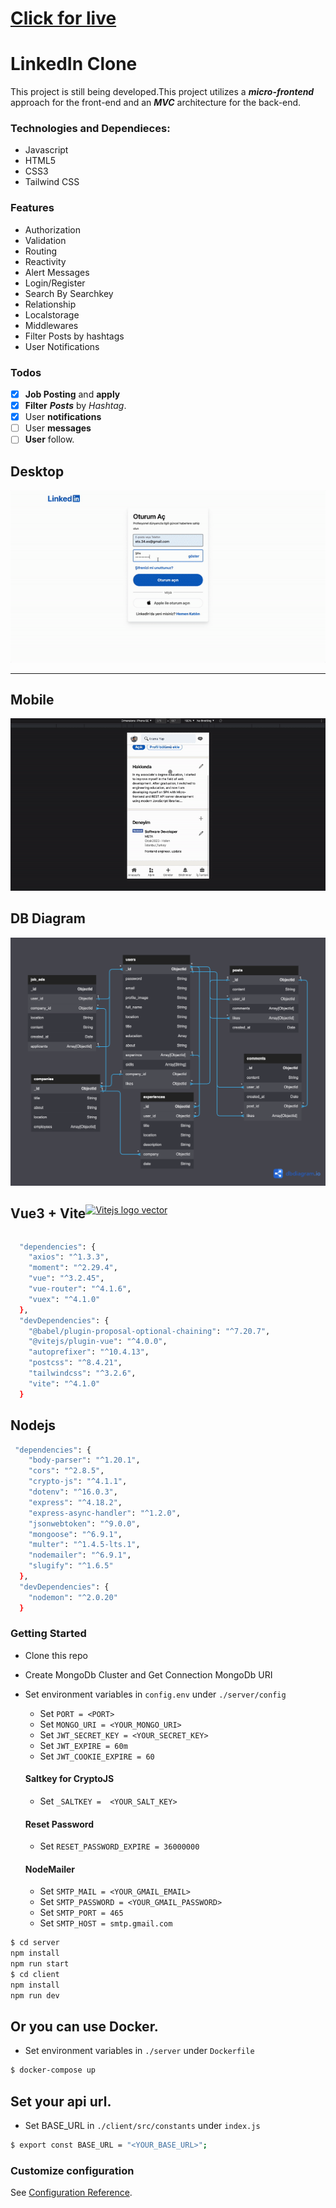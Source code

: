# [Click for live](https://linkedin-ets.netlify.app/#/)

# LinkedIn Clone

This project is still being developed.This project utilizes a ***micro-frontend*** approach for the front-end and an ***MVC*** architecture for the back-end.

### Technologies and Dependieces:

- Javascript
- HTML5
- CSS3
- Tailwind CSS

### Features

- Authorization
- Validation
- Routing
- Reactivity
- Alert Messages
- Login/Register
- Search By Searchkey
- Relationship
- Localstorage
- Middlewares
- Filter Posts by hashtags
- User Notifications
### Todos
- [x] **Job Posting** and **apply**
- [x] **Filter** ***Posts*** by *Hashtag*.
- [x] User **notifications**
- [ ] User **messages**
- [ ] **User** follow.

## Desktop
 <img src="./assets/web.gif" alt="Desktop view" />
 <hr/>

 ## Mobile
 <img src="./assets/mobile.gif" alt="Mobile view" />


## DB Diagram
<img src='./assets/db-diagram.png'/>



<div style="display: flex; flex-wrap: nowrap; justify-content: start; align-items: center;">
  <h2>Vue3 + Vite</h2>
  <a href="https://vitejs.dev/" target="_blank" rel="noreferrer">
    <img src="https://cdn.worldvectorlogo.com/logos/vitejs.svg" alt="Vitejs logo vector" width="40" height="40"/>
  </a>
</div>



```bash
  "dependencies": {
    "axios": "^1.3.3",
    "moment": "^2.29.4",
    "vue": "^3.2.45",
    "vue-router": "^4.1.6",
    "vuex": "^4.1.0"
  },
  "devDependencies": {
    "@babel/plugin-proposal-optional-chaining": "^7.20.7",
    "@vitejs/plugin-vue": "^4.0.0",
    "autoprefixer": "^10.4.13",
    "postcss": "^8.4.21",
    "tailwindcss": "^3.2.6",
    "vite": "^4.1.0"
  }
```

## Nodejs

```bash
 "dependencies": {
    "body-parser": "^1.20.1",
    "cors": "^2.8.5",
    "crypto-js": "^4.1.1",
    "dotenv": "^16.0.3",
    "express": "^4.18.2",
    "express-async-handler": "^1.2.0",
    "jsonwebtoken": "^9.0.0",
    "mongoose": "^6.9.1",
    "multer": "^1.4.5-lts.1",
    "nodemailer": "^6.9.1",
    "slugify": "^1.6.5"
  },
  "devDependencies": {
    "nodemon": "^2.0.20"
  }
```
### Getting Started

- Clone this repo
- Create MongoDb Cluster and Get Connection MongoDb URI
- Set environment variables in `config.env` under `./server/config`

  - Set `PORT = <PORT>`
  - Set `MONGO_URI = <YOUR_MONGO_URI>`
  - Set `JWT_SECRET_KEY = <YOUR_SECRET_KEY>`
  - Set `JWT_EXPIRE = 60m`
  - Set `JWT_COOKIE_EXPIRE = 60`

  #### Saltkey for CryptoJS

  - Set `_SALTKEY =  <YOUR_SALT_KEY>`

  #### Reset Password

  - Set `RESET_PASSWORD_EXPIRE = 36000000`

  #### NodeMailer

  - Set `SMTP_MAIL = <YOUR_GMAIL_EMAIL>`
  - Set `SMTP_PASSWORD = <YOUR_GMAIL_PASSWORD>`
  - Set `SMTP_PORT = 465`
  - Set `SMTP_HOST = smtp.gmail.com`

```bash
$ cd server
npm install
npm run start
$ cd client
npm install
npm run dev
```
## Or you can use Docker.
 - Set environment variables in `./server` under `Dockerfile`
```bash
$ docker-compose up
```
## Set your api url.
 - Set BASE_URL in `./client/src/constants` under `index.js`
```bash
$ export const BASE_URL = "<YOUR_BASE_URL>";
```



### Customize configuration

See [Configuration Reference](https://cli.vuejs.org/config/).
